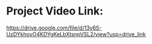# Project Video Link:
https://drive.google.com/file/d/13y6S-UzDYkhovO4KDYgKeLbXtsnpVSL2/view?usp=drive_link
